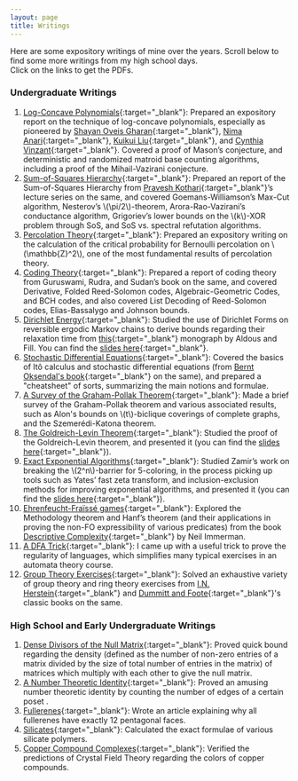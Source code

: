 ```yaml
---
layout: page
title: Writings
---
```


Here are some expository writings of mine over the years. Scroll below to find some more writings from my high school days.<br>
Click on the links to get the PDFs.

### Undergraduate Writings

1. [Log-Concave Polynomials](./Expository_Writings/log_concave_polynomials.pdf){:target="_blank"}: Prepared an expository report on the technique of log-concave polynomials, especially as pioneered by [Shayan Oveis Gharan](https://homes.cs.washington.edu/~shayan/){:target="_blank"}, [Nima Anari](https://nimaanari.com/){:target="_blank"}, [Kuikui Liu](https://dblp.org/pid/230/3619.html){:target="_blank"}, and [Cynthia Vinzant](https://sites.math.washington.edu/~vinzant/){:target="_blank"}. Covered a proof of Mason’s conjecture, and deterministic and randomized matroid base counting algorithms, including a proof of the Mihail-Vazirani conjecture.
2. [Sum-of-Squares Hierarchy](./Expository_Writings/SoS.pdf){:target="_blank"}: Prepared an report of the Sum-of-Squares Hierarchy from [Pravesh Kothari](http://www.cs.cmu.edu/~praveshk/){:target="_blank"}’s lecture series on the same, and covered Goemans-Williamson’s Max-Cut algorithm, Nesterov’s \\(\pi/2\\)-theorem, Arora-Rao-Vazirani’s conductance algorithm, Grigoriev’s lower bounds on the \\(k\\)-XOR problem through SoS, and SoS vs. spectral refutation algorithms.
3. [Percolation Theory](./Expository_Writings/percolation_theory.pdf){:target="_blank"}: Prepared an expository writing on the calculation of the critical probability for Bernoulli percolation on \\(\mathbb{Z}^2\\), one of the most fundamental results of percolation theory.
4. [Coding Theory](./Expository_Writings/Coding_Theory.pdf){:target="_blank"}: Prepared a report of coding theory from Guruswami, Rudra, and Sudan’s book on the same, and covered Derivative, Folded Reed-Solomon codes, Algebraic-Geometric Codes, and BCH codes, and also covered List Decoding of Reed-Solomon codes, Elias-Bassalygo and Johnson bounds.
5. [Dirichlet Energy](./Expository_Writings/Dirichlet_Energy.pdf){:target="_blank"}: Studied the use of Dirichlet Forms on reversible ergodic Markov chains to derive bounds regarding their relaxation time from [this](https://www.stat.berkeley.edu/users/aldous/RWG/book.html){:target="_blank"} monograph by Aldous and Fill. You can find the [slides here](./Expository_Writings/Dirichlet_Energy_Slides.pdf){:target="_blank"}.
6. [Stochastic Differential Equations](./Expository_Writings/Stochastic_Differential_Equations.pdf){:target="_blank"}: Covered the basics of Itô calculus and stochastic differential equations (from [Bernt Oksendal's book](https://link.springer.com/book/10.1007/978-3-642-14394-6){:target="_blank"} on the same), and prepared a "cheatsheet" of sorts, summarizing the main notions and formulae.
6. [A Survey of the Graham-Pollak Theorem](./Expository_Writings/Graham_Pollak_Survey.pdf){:target="_blank"}: Made a brief survey of the Graham-Pollak theorem and various associated results, such as Alon's bounds on \\(t\\)-biclique coverings of complete graphs, and the Szemerédi-Katona theorem.
7. [The Goldreich-Levin Theorem](./Expository_Writings/Goldreich_Levin.pdf){:target="_blank"}: Studied the proof of the Goldreich-Levin theorem, and presented it (you can find the [slides here](./Expository_Writings/GL_Slides.pdf){:target="_blank"}).
8. [Exact Exponential Algorithms](./Expository_Writings/BTP_thesis.pdf){:target="_blank"}: Studied Zamir’s work on breaking the \\(2^n\\)-barrier for 5-coloring, in the process picking up tools such as Yates’ fast zeta transform, and inclusion-exclusion methods for improving exponential algorithms, and presented it (you can find the [slides here](./Expository_Writings/BTP_slides.pdf){:target="_blank"}).
9. [Ehrenfeucht-Fraïssé games](./Expository_Writings/EF_Games.pdf){:target="_blank"}: Explored the Methodology theorem and Hanf’s theorem (and their applications in proving the non-FO expressibility of various predicates) from the book [Descriptive Complexity](https://link.springer.com/book/10.1007/978-1-4612-0539-5){:target="_blank"} by Neil Immerman.
10. [A DFA Trick](./Expository_Writings/DFA_trick.pdf){:target="_blank"}: I came up with a useful trick to prove the regularity of languages, which simplifies many typical exercises in an automata theory course.
11. [Group Theory Exercises](./Expository_Writings/Group_Theory_Exercises.pdf){:target="_blank"}: Solved an exhaustive variety of group theory and ring theory exercises from [I.N. Herstein](https://marinazahara22.files.wordpress.com/2013/10/i-n-herstein-topics-in-algebra-2nd-edition-1975-wiley-international-editions-john-wiley-and-sons-wie-1975.pdf){:target="_blank"} and [Dummitt and Foote](https://handoutset.com/wp-content/uploads/2022/07/Abstract-Algebra-3rd-Edition-David-S.-Dummit-Richard-M.-Foote.pdf){:target="_blank"}'s classic books on the same.


### High School and Early Undergraduate Writings

1. [Dense Divisors of the Null Matrix](./High_School/Dense_divisors_of_a_null_matrix.pdf){:target="_blank"}: Proved quick bound regarding the density (defined as the number of non-zero entries of a matrix divided by the size of total number of entries in the matrix) of matrices which multiply with each other to give the null matrix.
2. [A Number Theoretic Identity](./High_School/A_Number_Theory_Theorem.pdf){:target="_blank"}: Proved an amusing number theoretic identity by counting the number of edges of a certain poset .
3. [Fullerenes](./High_School/Fullerenes_CALE_Submission.pdf){:target="_blank"}: Wrote an article explaining why all fullerenes have exactly 12 pentagonal faces.
4. [Silicates](./High_School/silicates_CALE_Submission.pdf){:target="_blank"}: Calculated the exact formulae of various silicate polymers.
5. [Copper Compound Complexes](./High_School/CopperCompoundColors.pdf){:target="_blank"}: Verified the predictions of Crystal Field Theory regarding the colors of copper compounds.































<!-- <br><br>
<a href="https://info.flagcounter.com/Zl3n"><img src="https://s11.flagcounter.com/count2/Zl3n/bg_FFFFFF/txt_000000/border_CCCCCC/columns_2/maxflags_10/viewers_0/labels_0/pageviews_0/flags_0/percent_0/" alt="Flag Counter" border="0"></a> -->

